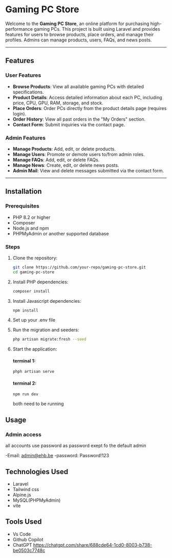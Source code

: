 # Gaming PC Store

Welcome to the **Gaming PC Store**, an online platform for purchasing high-performance gaming PCs. This project is built using Laravel and provides features for users to browse products, place orders, and manage their profiles. Admins can manage products, users, FAQs, and news posts.

---

## Features

### User Features
- **Browse Products**: View all available gaming PCs with detailed specifications.
- **Product Details**: Access detailed information about each PC, including price, CPU, GPU, RAM, storage, and stock.
- **Place Orders**: Order PCs directly from the product details page (requires login).
- **Order History**: View all past orders in the "My Orders" section.
- **Contact Form**: Submit inquiries via the contact page.

### Admin Features
- **Manage Products**: Add, edit, or delete products.
- **Manage Users**: Promote or demote users to/from admin roles.
- **Manage FAQs**: Add, edit, or delete FAQs.
- **Manage News**: Create, edit, or delete news posts.
- **Admin Mail**: View and delete messages submitted via the contact form.

---

## Installation

### Prerequisites
- PHP 8.2 or higher
- Composer
- Node.js and npm
- PHPMyAdmin or another supported database

### Steps
1. Clone the repository:
   ```bash
   git clone https://github.com/your-repo/gaming-pc-store.git
   cd gaming-pc-store
   ```

2. Install PHP dependencies:
    ```bash
    composer install
    ```

3. Install Javascript dependencies:
    ```bash
    npm install
    ```

4. Set up your .env file

5. Run the migration and seeders:
    ```bash
    php artisan migrate:fresh --seed
    ```

6. Start the application:
    #### terminal 1:
    ```bash
    phph artisan serve
    ```

    #### terminal 2:
    ```bash
    npm run dev
    ```

    both need to be running

## Usage

### Admin access

all accounts use password as password exept fo the default admin

-Email: admin@ehb.be
-password: Password!123

## Technologies Used
- Laravel
- Tailwind css
- Alpine.js
- MySQL(PHPMyAdmin)
- vite

## Tools Used
- Vs Code
- Github Copilot
- ChatGPT https://chatgpt.com/share/688cde64-1cd0-8003-b738-be0503c7748c